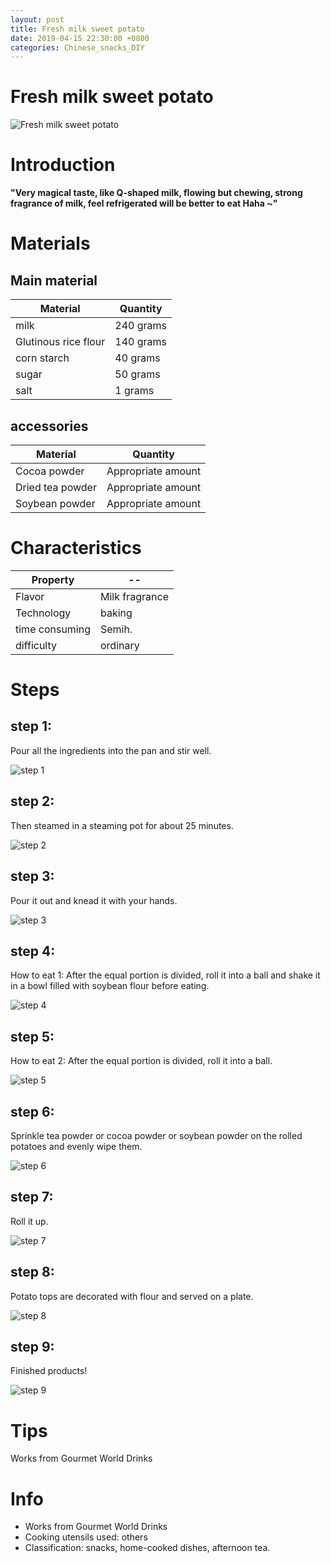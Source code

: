 ```yaml
---
layout: post
title: Fresh milk sweet potato
date: 2019-04-15 22:30:00 +0800
categories: Chinese_snacks_DIY
---
```


# Fresh milk sweet potato

![Fresh milk sweet potato]({{site.baseurl}}/img/432661/432661.jpg)

# Introduction

**"Very magical taste, like Q-shaped milk, flowing but chewing, strong fragrance of milk, feel refrigerated will be better to eat Haha ~"**

# Materials


## Main material

Material|Quantity
--|--
milk|240 grams
Glutinous rice flour|140 grams
corn starch|40 grams
sugar|50 grams
salt|1 grams

## accessories

Material|Quantity
--|--
Cocoa powder|Appropriate amount
Dried tea powder|Appropriate amount
Soybean powder|Appropriate amount

# Characteristics

Property|--
--|--
Flavor|Milk fragrance
Technology|baking
time consuming|Semih.
difficulty|ordinary

# Steps

## step 1:

Pour all the ingredients into the pan and stir well.

![step 1]({{site.baseurl}}/img/432661/1.jpg)

## step 2:

Then steamed in a steaming pot for about 25 minutes.

![step 2]({{site.baseurl}}/img/432661/2.jpg)

## step 3:

Pour it out and knead it with your hands.

![step 3]({{site.baseurl}}/img/432661/3.jpg)

## step 4:

How to eat 1: After the equal portion is divided, roll it into a ball and shake it in a bowl filled with soybean flour before eating.

![step 4]({{site.baseurl}}/img/432661/4.jpg)

## step 5:

How to eat 2: After the equal portion is divided, roll it into a ball.

![step 5]({{site.baseurl}}/img/432661/5.jpg)

## step 6:

Sprinkle tea powder or cocoa powder or soybean powder on the rolled potatoes and evenly wipe them.

![step 6]({{site.baseurl}}/img/432661/6.jpg)

## step 7:

Roll it up.

![step 7]({{site.baseurl}}/img/432661/7.jpg)

## step 8:

Potato tops are decorated with flour and served on a plate.

![step 8]({{site.baseurl}}/img/432661/8.jpg)

## step 9:

Finished products!

![step 9]({{site.baseurl}}/img/432661/9.jpg)

# Tips

Works from Gourmet World Drinks

# Info

- Works from Gourmet World Drinks
- Cooking utensils used: others
- Classification: snacks, home-cooked dishes, afternoon tea.